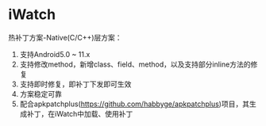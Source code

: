 # iWatch
热补丁方案-Native(C/C++)层方案：
1. 支持Android5.0 ~ 11.x
2. 支持修改method，新增class、field、method，以及支持部分inline方法的修复
3. 支持即时修复，即补丁下发即可生效
4. 方案稳定可靠
5. 配合apkpatchplus(https://github.com/habbyge/apkpatchplus)项目，其生成补丁，在iWatch中加载、使用补丁
